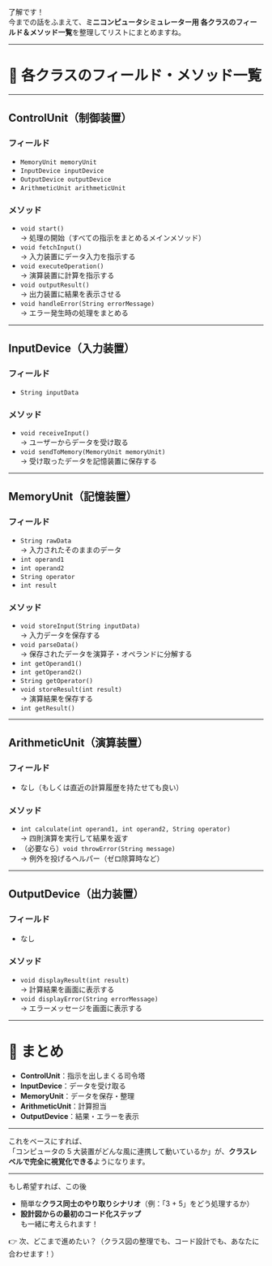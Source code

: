 了解です！  
今までの話をふまえて、**ミニコンピュータシミュレーター用 各クラスのフィールド＆メソッド一覧**を整理してリストにまとめますね。

---

# 🎯 各クラスのフィールド・メソッド一覧

---

## ControlUnit（制御装置）

### フィールド

- `MemoryUnit memoryUnit`
- `InputDevice inputDevice`
- `OutputDevice outputDevice`
- `ArithmeticUnit arithmeticUnit`

### メソッド

- `void start()`  
  → 処理の開始（すべての指示をまとめるメインメソッド）
- `void fetchInput()`  
  → 入力装置にデータ入力を指示する
- `void executeOperation()`  
  → 演算装置に計算を指示する
- `void outputResult()`  
  → 出力装置に結果を表示させる
- `void handleError(String errorMessage)`  
  → エラー発生時の処理をまとめる

---

## InputDevice（入力装置）

### フィールド

- `String inputData`

### メソッド

- `void receiveInput()`  
  → ユーザーからデータを受け取る
- `void sendToMemory(MemoryUnit memoryUnit)`  
  → 受け取ったデータを記憶装置に保存する

---

## MemoryUnit（記憶装置）

### フィールド

- `String rawData`  
  → 入力されたそのままのデータ
- `int operand1`
- `int operand2`
- `String operator`
- `int result`

### メソッド

- `void storeInput(String inputData)`  
  → 入力データを保存する
- `void parseData()`  
  → 保存されたデータを演算子・オペランドに分解する
- `int getOperand1()`
- `int getOperand2()`
- `String getOperator()`
- `void storeResult(int result)`  
  → 演算結果を保存する
- `int getResult()`

---

## ArithmeticUnit（演算装置）

### フィールド

- なし（もしくは直近の計算履歴を持たせても良い）

### メソッド

- `int calculate(int operand1, int operand2, String operator)`  
  → 四則演算を実行して結果を返す
- （必要なら）`void throwError(String message)`  
  → 例外を投げるヘルパー（ゼロ除算時など）

---

## OutputDevice（出力装置）

### フィールド

- なし

### メソッド

- `void displayResult(int result)`  
  → 計算結果を画面に表示する
- `void displayError(String errorMessage)`  
  → エラーメッセージを画面に表示する

---

# 📝 まとめ

- **ControlUnit**：指示を出しまくる司令塔
- **InputDevice**：データを受け取る
- **MemoryUnit**：データを保存・整理
- **ArithmeticUnit**：計算担当
- **OutputDevice**：結果・エラーを表示

---

これをベースにすれば、  
「コンピュータの 5 大装置がどんな風に連携して動いているか」が、**クラスレベルで完全に視覚化できる**ようになります。

---

もし希望すれば、この後

- 簡単な**クラス同士のやり取りシナリオ**（例：「3 + 5」をどう処理するか）
- **設計図からの最初のコード化ステップ**  
  も一緒に考えられます！

👉 次、どこまで進めたい？（クラス図の整理でも、コード設計でも、あなたに合わせます！）
